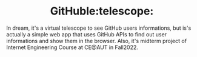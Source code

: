 <h1 align="center">GitHuble:telescope:</h1>
In dream, it's a virtual telescope to see GitHub users informations, but is's actually a simple web app that uses GitHub APIs to find out user informations and show them in the browser. Also, it's midterm project of Internet Engineering Course at CE@AUT in Fall2022. 
